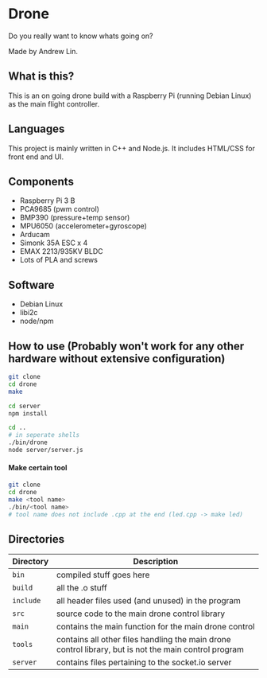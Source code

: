 # Drone
Do you really want to know whats going on?

Made by Andrew Lin. 
## What is this?
This is an on going drone build with a Raspberry Pi (running Debian Linux) as the main flight controller.
## Languages
This project is mainly written in C++ and Node.js.
It includes HTML/CSS for front end and UI.
## Components
- Raspberry Pi 3 B
- PCA9685 (pwm control)
- BMP390 (pressure+temp sensor)
- MPU6050 (accelerometer+gyroscope)
- Arducam
- Simonk 35A ESC x 4
- EMAX 2213/935KV BLDC
- Lots of PLA and screws

## Software
- Debian Linux
- libi2c
- node/npm

## How to use (Probably won't work for any other hardware without extensive configuration)
```sh
git clone
cd drone
make

cd server
npm install

cd ..
# in seperate shells
./bin/drone
node server/server.js
```
#### Make certain tool
```sh
git clone
cd drone
make <tool name>
./bin/<tool name>
# tool name does not include .cpp at the end (led.cpp -> make led)
```

## Directories
| Directory | Description |
| ----------- | ----------- |
| `bin` | compiled stuff goes here |
| `build` | all the .o stuff | 
| `include` | all header files used (and unused) in the program |
| `src` | source code to the main drone control library |
| `main` | contains the main function for the main drone control |
| `tools` | contains all other files handling the main drone control library, but is not the main control program |
| `server` | contains files pertaining to the socket.io server |
